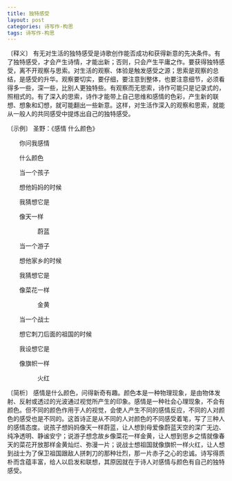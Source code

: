 ```yaml
---
title: 独特感受
layout: post
categories: 诗写作-构思
tags: 诗写作-构思
---
```


〔释义〕 有无对生活的独特感受是诗歌创作能否成功和获得新意的先决条件。有了独特感受，才会产生诗情，才能出新；否则，只会产生平庸之作。要获得独特感受，离不开观察与思索。对生活的观察、体验是触发感受之源；思索是观察的总结，是感受的升华。观察要切实，要仔细，要注意到整体，也要注意细节，必须看得多一些，深一些，比别人更独特些。有观察而无思索，诗作可能只是记录式的，照相式的。有了深入的思索，诗作才能带上自己思维和感情的色彩，产生新的联想、想象和幻想，就可能翻出一些新意。这样，对生活作深入的观察和思索，就能从一般人的共同感受中提炼出自己的独特感受。

〔示例〕 圣野：《感情 什么颜色》

　　你问我感情

　　什么颜色



　　当一个孩子

　　想他妈妈的时候

　　我猜想它是

　　像天一样

　　　　　蔚蓝



　　当一个游子

　　想他家乡的时候

　　我猜想它是

　　像菜花一样

　　　　　金黄



　　当一个战士

　　想它刺刀后面的祖国的时候

　　我设想它是

　　像旗帜一样

　　　　　火红

〔简析〕 感情是什么颜色，问得新奇有趣。颜色本是一种物理现象，是由物体发射、反射或透过的光波通过视觉所产生的印象。感情是一种社会心理现象，不会有颜色。但不同的颜色作用于人的视觉，会使人产生不同的感情反应，不同的人对颜色的感受也是不同的。这首诗正是从不同的人对颜色的不同感受着笔，写了三种人的感情态度。说孩子想妈妈像天一样蔚蓝，让人想到母爱像蔚蓝天空的深广无边、纯净透明、静谧安宁；说游子想念故乡像菜花一样金黄，让人想到思乡之情就像春天的菜花开放那样金黄灿烂、弥漫一片；说战士想祖国就像旗帜一样火红，让人想到战士为了保卫祖国跟敌人拼刺刀的那种壮烈，那一片赤子之心的忠诚。诗写得质朴而含蕴丰富，给人以启发和联想，其原因就在于诗人对感情与颜色有自己的独特感受。 